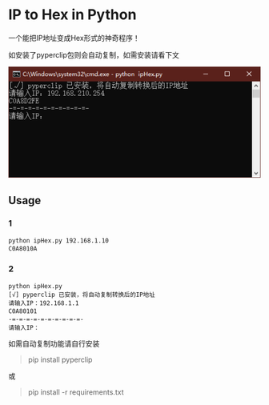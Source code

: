 # IP to Hex in Python

一个能把IP地址变成Hex形式的神奇程序！

如安装了pyperclip包则会自动复制，如需安装请看下文

![Usage](./pics/usage.png)

## Usage
### 1
```commandline
python ipHex.py 192.168.1.10
C0A8010A
```

### 2
```commandline
python ipHex.py
[√] pyperclip 已安装，将自动复制转换后的IP地址
请输入IP：192.168.1.1
C0A80101
-=-=-=-=-=-=-=-=-=-=-
请输入IP：
```
如需自动复制功能请自行安装
> pip install pyperclip
>
或
> pip install -r requirements.txt